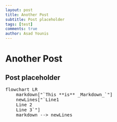 ```yaml
---
layout: post
title: Another Post
subtitle: Post placeholder
tags: [test]
comments: true
author: Asad Younis
---
```

# Another Post
## Post placeholder

<pre class="mermaid">
flowchart LR
    markdown["`This **is** _Markdown_`"]
    newLines["`Line1
    Line 2
    Line 3`"]
    markdown --> newLines
</pre>

